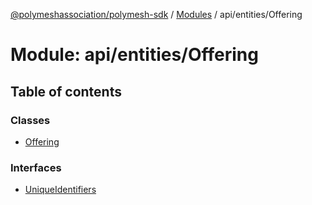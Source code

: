 [@polymeshassociation/polymesh-sdk](../README.md) / [Modules](../modules.md) / api/entities/Offering

# Module: api/entities/Offering

## Table of contents

### Classes

- [Offering](../classes/api_entities_Offering.Offering.md)

### Interfaces

- [UniqueIdentifiers](../interfaces/api_entities_Offering.UniqueIdentifiers.md)
